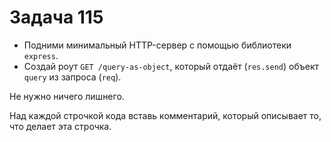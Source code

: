 # Задача 115

* Подними минимальный HTTP-сервер с помощью библиотеки `express`.
* Создай роут `GET /query-as-object`, который отдаёт (`res.send`) объект `query` из запроса (`req`).

Не нужно ничего лишнего.

Над каждой строчкой кода вставь комментарий, который описывает то, что делает эта строчка.
